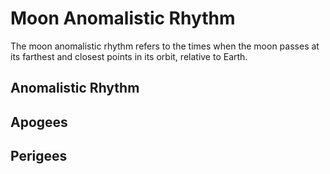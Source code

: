 # Moon Anomalistic Rhythm
The moon anomalistic rhythm refers to the times when the moon passes at its farthest and closest points in its orbit, relative to Earth.

## Anomalistic Rhythm

## Apogees

## Perigees